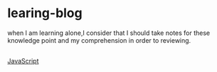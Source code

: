 # learing-blog
when I am learning alone,I consider that I should take notes for these knowledge point and my comprehension  in order to reviewing.

## 
[JavaScript](Javascript "JavaScript笔记")
